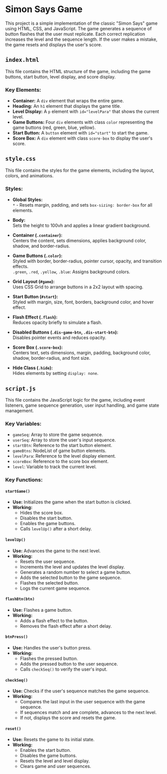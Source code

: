 # Simon Says Game

This project is a simple implementation of the classic "Simon Says" game using HTML, CSS, and JavaScript. The game generates a sequence of button flashes that the user must replicate. Each correct replication increases the level and the sequence length. If the user makes a mistake, the game resets and displays the user's score.

## `index.html`

This file contains the HTML structure of the game, including the game buttons, start button, level display, and score display.

### Key Elements:
- **Container:** A `div` element that wraps the entire game.
- **Heading:** An `h1` element that displays the game title.
- **Level Display:** A `p` element with `id="levelPara"` that shows the current level.
- **Game Buttons:** Four `div` elements with class `color` representing the game buttons (red, green, blue, yellow).
- **Start Button:** A `button` element with `id="start"` to start the game.
- **Score Box:** A `div` element with class `score-box` to display the user's score.

## `style.css`

This file contains the styles for the game elements, including the layout, colors, and animations.

### Styles:
- **Global Styles:**  
  `*` - Resets margin, padding, and sets `box-sizing: border-box` for all elements.

- **Body:**  
  Sets the height to 100vh and applies a linear gradient background.

- **Container (`.container`):**  
  Centers the content, sets dimensions, applies background color, shadow, and border-radius.

- **Game Buttons (`.color`):**  
  Styled with border, border-radius, pointer cursor, opacity, and transition effects.  
  `.green`, `.red`, `.yellow`, `.blue`: Assigns background colors.

- **Grid Layout (`#game`):**  
  Uses CSS Grid to arrange buttons in a 2x2 layout with spacing.

- **Start Button (`#start`):**  
  Styled with margin, size, font, borders, background color, and hover effect.

- **Flash Effect (`.flash`):**  
  Reduces opacity briefly to simulate a flash.

- **Disabled Buttons (`.dis-game-btn`, `.dis-start-btn`):**  
  Disables pointer events and reduces opacity.

- **Score Box (`.score-box`):**  
  Centers text, sets dimensions, margin, padding, background color, shadow, border-radius, and font size.

- **Hide Class (`.hide`):**  
  Hides elements by setting `display: none`.

## `script.js`

This file contains the JavaScript logic for the game, including event listeners, game sequence generation, user input handling, and game state management.

### Key Variables:
- `gameSeq`: Array to store the game sequence.
- `userSeq`: Array to store the user's input sequence.
- `startBtn`: Reference to the start button element.
- `gameBtns`: NodeList of game button elements.
- `levelPara`: Reference to the level display element.
- `scoreBox`: Reference to the score box element.
- `level`: Variable to track the current level.

### Key Functions:

#### `startGame()`
- **Use:** Initializes the game when the start button is clicked.
- **Working:**
  - Hides the score box.
  - Disables the start button.
  - Enables the game buttons.
  - Calls `levelUp()` after a short delay.

#### `levelUp()`
- **Use:** Advances the game to the next level.
- **Working:**
  - Resets the user sequence.
  - Increments the level and updates the level display.
  - Generates a random number to select a game button.
  - Adds the selected button to the game sequence.
  - Flashes the selected button.
  - Logs the current game sequence.

#### `flashBtn(btn)`
- **Use:** Flashes a game button.
- **Working:**
  - Adds a flash effect to the button.
  - Removes the flash effect after a short delay.

#### `btnPress()`
- **Use:** Handles the user's button press.
- **Working:**
  - Flashes the pressed button.
  - Adds the pressed button to the user sequence.
  - Calls `checkSeq()` to verify the user's input.

#### `checkSeq()`
- **Use:** Checks if the user's sequence matches the game sequence.
- **Working:**
  - Compares the last input in the user sequence with the game sequence.
  - If sequences match and are complete, advances to the next level.
  - If not, displays the score and resets the game.

#### `reset()`
- **Use:** Resets the game to its initial state.
- **Working:**
  - Enables the start button.
  - Disables the game buttons.
  - Resets the level and level display.
  - Clears game and user sequences.
